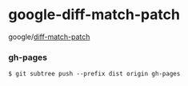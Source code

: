 # google-diff-match-patch

google/[diff-match-patch](https://github.com/google/diff-match-patch)    

### gh-pages

`$ git subtree push --prefix dist origin gh-pages`  

